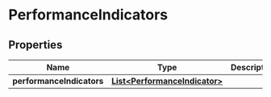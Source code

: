 # PerformanceIndicators

## Properties

 Name                      | Type                                                            | Description | Notes 
---------------------------|-----------------------------------------------------------------|-------------|-------
 **performanceIndicators** | [**List&lt;PerformanceIndicator&gt;**](PerformanceIndicator.md) |             | 



